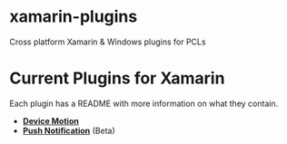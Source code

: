 xamarin-plugins
===============

Cross platform Xamarin & Windows plugins for PCLs

# Current Plugins for Xamarin

Each plugin has a README with more information on what they contain.
* **[Device Motion](https://github.com/rdelrosario/xamarin-plugins/tree/master/DeviceMotion)**
* **[Push Notification](https://github.com/rdelrosario/xamarin-plugins/tree/master/PushNotification)** (Beta)